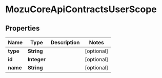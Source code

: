 
# MozuCoreApiContractsUserScope

## Properties
Name | Type | Description | Notes
------------ | ------------- | ------------- | -------------
**type** | **String** |  |  [optional]
**id** | **Integer** |  |  [optional]
**name** | **String** |  |  [optional]



